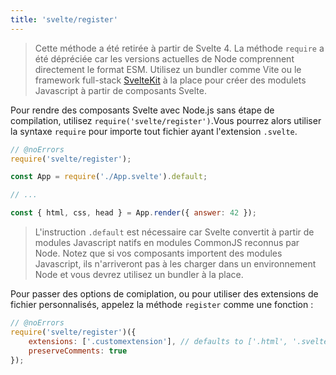 ```yaml
---
title: 'svelte/register'
---
```


> Cette méthode a été retirée à partir de Svelte 4. La méthode `require` a été dépréciée car les versions actuelles de Node comprennent directement le format ESM. Utilisez un <span class="vo">bundler</span> comme Vite ou le <span class="vo">framework full-stack</span> [SvelteKit](https://kit.svelte.dev) à la place pour créer des modulets Javascript à partir de composants Svelte.

Pour rendre des composants Svelte avec Node.js sans étape de compilation, utilisez `require('svelte/register')`.Vous pourrez alors utiliser la syntaxe `require` pour importe tout fichier ayant l'extension `.svelte`.

```js
// @noErrors
require('svelte/register');

const App = require('./App.svelte').default;

// ...

const { html, css, head } = App.render({ answer: 42 });
```

> L'instruction `.default` est nécessaire car Svelte convertit à partir de modules Javascript natifs en modules CommonJS reconnus par Node. Notez que si vos composants importent des modules Javascript, ils n'arriveront pas à les charger dans un environnement Node et vous devrez utilisez un <span class="vo">bundler</span> à la place.

Pour passer des options de comiplation, ou pour utiliser des extensions de fichier personnalisés, appelez la méthode `register` comme une fonction :

```js
// @noErrors
require('svelte/register')({
	extensions: ['.customextension'], // defaults to ['.html', '.svelte']
	preserveComments: true
});
```
